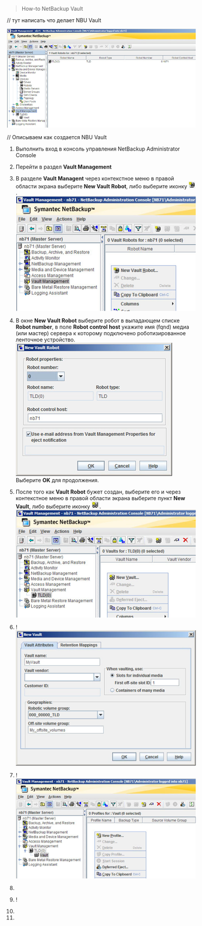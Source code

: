 > How-to NetBackup Vault

\/\/ тут написать что делает NBU Vault

![](/assets/Prom-VM-Win10.png)

\/\/ Описываем как создается NBU Vault

1. Выполнить вход в консоль управления NetBackup Administrator Console
2. Перейти в раздел **Vault Management**
3. В разделе **Vault Managent** через контекстное меню в правой области экрана выберите **New Vault Robot**, либо выберите иконку ![](/assets/Prom-VM-Win10-2.png) .
  ![](/assets/Prom-VM-Win10-1.png)
4. В окне **New Vault Robot** выберите робот в выпадающем списке **Robot number**, в поле **Robot control host** укажите имя \(fqnd\) медиа \(или мастер\) сервера к которому подключено роботизированное ленточное устройство.
  ![](/assets/Prom-VM-Win10-3.png)
  Выберите **OK** для продолжения.
5. После того как **Vault Robot** бужет создан, выберите его и через контекстное меню в правой области экрана выберите пункт **New Vault**, либо выберите иконку ![](/assets/Prom-VM-Win10-8.png).
  ![](/assets/Prom-VM-Win10-5.png)
6. !
  ![](/assets/Prom-VM-Win10-6.png)
7. !
  ![](/assets/Prom-VM-Win10-7.png)
8. 
9. !

10. 
11. 

